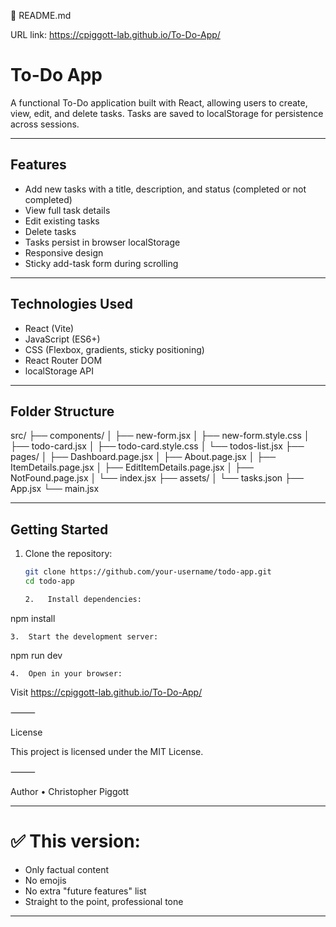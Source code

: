 📄 README.md

URL link: https://cpiggott-lab.github.io/To-Do-App/

# To-Do App

A functional To-Do application built with React, allowing users to create, view, edit, and delete tasks. Tasks are saved to localStorage for persistence across sessions.

---

## Features

- Add new tasks with a title, description, and status (completed or not completed)
- View full task details
- Edit existing tasks
- Delete tasks
- Tasks persist in browser localStorage
- Responsive design
- Sticky add-task form during scrolling

---

## Technologies Used

- React (Vite)
- JavaScript (ES6+)
- CSS (Flexbox, gradients, sticky positioning)
- React Router DOM
- localStorage API

---

## Folder Structure

src/
├── components/
│ ├── new-form.jsx
│ ├── new-form.style.css
│ ├── todo-card.jsx
│ ├── todo-card.style.css
│ └── todos-list.jsx
├── pages/
│ ├── Dashboard.page.jsx
│ ├── About.page.jsx
│ ├── ItemDetails.page.jsx
│ ├── EditItemDetails.page.jsx
│ ├── NotFound.page.jsx
│ └── index.jsx
├── assets/
│ └── tasks.json
├── App.jsx
└── main.jsx

---

## Getting Started

1. Clone the repository:

   ```bash
   git clone https://github.com/your-username/todo-app.git
   cd todo-app

   2.	Install dependencies:
   ```

npm install

    3.	Start the development server:

npm run dev

    4.	Open in your browser:

Visit https://cpiggott-lab.github.io/To-Do-App/

⸻

License

This project is licensed under the MIT License.

⸻

Author
• Christopher Piggott

---

# ✅ This version:

- Only factual content
- No emojis
- No extra "future features" list
- Straight to the point, professional tone

---
